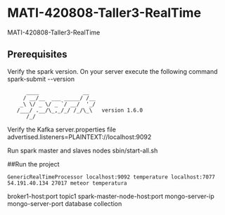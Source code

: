 # MATI-420808-Taller3-RealTime
MATI-420808-Taller3-RealTime


## Prerequisites

Verify the spark version. On your server execute the following command
spark-submit --version
```
      ____              __
     / __/__  ___ _____/ /__
    _\ \/ _ \/ _ `/ __/  '_/
   /___/ .__/\_,_/_/ /_/\_\   version 1.6.0
      /_/

```

Verify the Kafka server.properties file
advertised.listeners=PLAINTEXT://localhost:9092

Run spark master and slaves nodes
sbin/start-all.sh

##Run the project

`GenericRealTimeProcessor localhost:9092 temperature localhost:7077 54.191.40.134 27017 meteor temperatura`

broker1-host:port topic1 spark-master-node-host:port mongo-server-ip mongo-server-port database collection